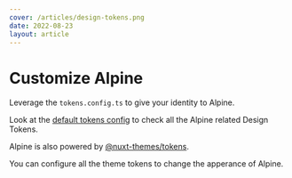 ```yaml
---
cover: /articles/design-tokens.png
date: 2022-08-23
layout: article
---
```


# Customize Alpine

Leverage the `tokens.config.ts` to give your identity to Alpine.

Look at the [default tokens config](https://github.com/nuxt-themes/alpine/tree/dev/tokens.config.ts) to check all the Alpine related Design Tokens.

Alpine is also powered by [@nuxt-themes/tokens](https://github.com/nuxt-themes/tokens).

You can configure all the theme tokens to change the apperance of Alpine.
